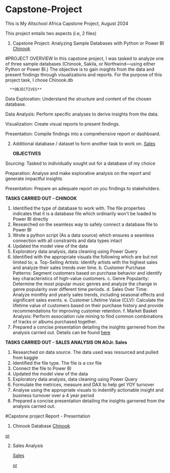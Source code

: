 # Capstone-Project
This is My Altschool Africa Capstone Project, August 2024

This project entails two aspects (i.e, 2 files)

1. Capstone Project: Analyzing Sample Databases with Python or Power BI [Chinook](https://github.com/Ojayy94/Capstone-Project/blob/main/chinook(python%20script).pbix)


   
#PROJECT OVERVIEW
In this capstone project, I was tasked to analyze one of three sample databases (Chinook, Sakila, or Northwind—using either Python or Power BI.)
The objective is to gain insights from the data and present findings through visualizations and reports.
For the purpose of this project task, I chose Chinook.db


     
      **OBJECTIVES**
      
Data Exploration: Understand the structure and content of the chosen database.

Data Analysis: Perform specific analyses to derive insights from the data.

Visualization: Create visual reports to present findings.

Presentation: Compile findings into a comprehensive report or dashboard.




2. Additional database / dataset to form another task to work on. [Sales](https://github.com/Ojayy94/Capstone-Project/blob/main/Sales_v2.pbix)


    **OBJECTIVES**
   
Sourcing: Tasked to individually sought out for a database of my choice

Preparation: Analyse and make explorative analysis on the report and generate impactful insights

Presentation: Prepare an adequate report on you findings to stakeholders.



**TASKS CARRIED OUT - CHINOOK**


1. Identified the type of database to work with. The file properties indicates that it is a database file which ordinarily won't be loaded to Power BI directly
2. Researched on the seamless way to safely connect a database file to Power BI
3. Wrote a python script (As a data source) which ensures a seamless connection with all constraints and data types intact
4. Updated the model view of the data
5. Exploratory data analysis, data cleaning using Power Query
6. Identified with the appropriate visuals the following which are but not limited to;
      a. Top-Selling Artists: Identify artists with the highest sales and analyze their sales trends over time.
      b. Customer Purchase Patterns: Segment customers based on purchase behavior and identify key characteristics of high-value customers.
      c. Genre Popularity: Determine the most popular music genres and analyze the change in genre popularity over different time periods.
      d. Sales Over Time: Analyze monthly and yearly sales trends, including seasonal effects and significant sales events.
      e. Customer Lifetime Value (CLV): Calculate the lifetime value of customers based on their purchase history and provide recommendations for improving customer retention.
      f. Market Basket Analysis: Perform association rule mining to find common combinations of tracks or albums purchased together.
7. Prepared a concise presentation detailing the insights garnered from the analysis carried out. Details can be found [here](https://docs.google.com/document/d/1NVuKAm-d5sUYn-IybbB4wowRM300COwgVeef5nrmdhc/edit)




**TASKS CARRIED OUT - SALES ANALYSIS ON AOJr. Sales**
1. Researched on data source. The data used was resourced and pulled from kaggle
2. Identified the file type. The file is a csv file
3. Connect the file to Power BI
4. Updated the model view of the data
5. Exploratory data analysis, data cleaning using Power Query
6. Formulate the metrices, measure and DAX to help get YOY turnover
7. Analyse using the appropriate visuals to indentify actionable insight and business turnover over a 4 year period
8. Prepared a concise presentation detailing the insights garnered from the analysis carried out.



#Capstone project Report - Presentation

1. Chinook Database
	[Chinook](https://www.canva.com/design/DAGNuuBFX3I/0C67lng_jf1Q91vHJyF8lA/view?utm_content=DAGNuuBFX3I&utm_campaign=designshare&utm_medium=link&utm_source=editor)


[or](https://www.canva.com/design/DAGNuuBFX3I/_XW_VuzIKfiuHfUHUZl5Fw/edit)




2. Sales Analysis

	[Sales](https://www.canva.com/design/DAGN35OGgNM/8AM6VXSTkHmaUoZNLMMKdw/edit)

	[or](https://www.canva.com/design/DAGN35OGgNM/bS0Qq1cYhp2Bfka1mk5oNg/view?utm_content=DAGN35OGgNM&utm_campaign=designshare&utm_medium=link&utm_source=editor)
